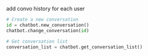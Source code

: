 add convo history for each user

```py
# Create a new conversation
id = chatbot.new_conversation()
chatbot.change_conversation(id)

# Get conversation list
conversation_list = chatbot.get_conversation_list()
```
